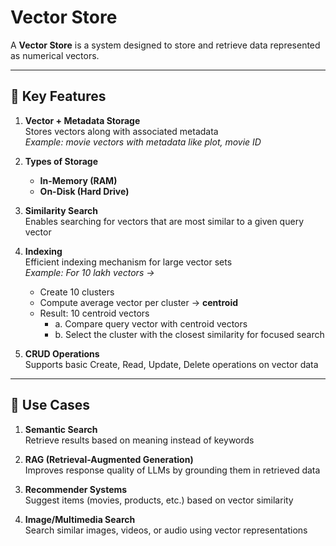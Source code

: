 # Vector Store

A **Vector Store** is a system designed to store and retrieve data represented as numerical vectors.

---

## 🔑 Key Features

1. **Vector + Metadata Storage**  
   Stores vectors along with associated metadata  
   _Example: movie vectors with metadata like plot, movie ID_

2. **Types of Storage**  
   - **In-Memory (RAM)**  
   - **On-Disk (Hard Drive)**

3. **Similarity Search**  
   Enables searching for vectors that are most similar to a given query vector

4. **Indexing**  
   Efficient indexing mechanism for large vector sets  
   _Example: For 10 lakh vectors →_
   - Create 10 clusters
   - Compute average vector per cluster → **centroid**
   - Result: 10 centroid vectors
     - a. Compare query vector with centroid vectors
     - b. Select the cluster with the closest similarity for focused search

5. **CRUD Operations**  
   Supports basic Create, Read, Update, Delete operations on vector data

---

## 🚀 Use Cases

1. **Semantic Search**  
   Retrieve results based on meaning instead of keywords

2. **RAG (Retrieval-Augmented Generation)**  
   Improves response quality of LLMs by grounding them in retrieved data

3. **Recommender Systems**  
   Suggest items (movies, products, etc.) based on vector similarity

4. **Image/Multimedia Search**  
   Search similar images, videos, or audio using vector representations

